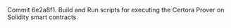 Commit 6e2a8f1.                    Build and Run scripts for executing the Certora Prover on Solidity smart contracts.